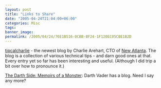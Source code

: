 ```yaml
---
layout: post
title: "Links to Share"
date: "2005-04-24T21:04:00+06:00"
categories: Misc 
tags: 
banner_image: 
permalink: /2005/04/24/76E1B516-0CBB-8F24-1F120EC05CBE1B2D
---
```


<a href="http://tipicalcharlie.blog-city.com/">tipcalcharlie</a> - the newest blog by Charlie Arehart, CTO of <a href="http://www.newatlanta.com">New Atlanta</a>. The blog is a collection of various technical tips - and darn good ones at that. Every entry yet so far has been interesting and useful. (Although I did trip a bit over how to pronounce it.)

<a href="http://darthside.blogspot.com/">The Darth Side: Memoirs of a Monster</a>: Darth Vader has a blog. Need I say any more?